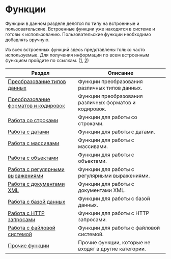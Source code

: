 # Функции

Функции в данном разделе делятся по типу на встроенные и пользовательские. Встроенные функции уже находятся в системе и готовы к использованию. Пользовательские функции необходимо добавлять вручную.

Из всех встроенных функций здесь представлены только часто используемые. Для получения информации по всем встроенным функциям пройдите по ссылкам. ([1](http://docs.datex.ru/article.htm?id=5620276905286592550), [2](http://news.websoft.ru/view_doc.html?mode=doc_type&custom_web_template_id=6180275463021353212&doc_id=6181289497353023487))

| Раздел | Описание |
| -- | -- |
| [Преобразование типов данных](chapter4-5-1.md) | Функции преобразования различных типов данных. |
| [Преобразование форматов и кодировок](chapter4-5-2.md) | Функции преобразования различных форматов и кодировок. |
| [Работа со строками](chapter4-5-3.md) | Функции для работы со строками. |
| [Работа с датами](chapter4-5-4.md) | Функции для работы с датами. |
| [Работа с массивами](chapter4-5-5.md) | Функции для работы с массивами. |
| [Работа с объектами](chapter4-5-10.md) | Функции для работы с объектами. |
| [Работа с регулярными выражениями](chapter4-5-12.md) | Функции для работы с регулярными выражениями. |
| [Работа с документами XML](chapter4-5-8.md) | Функции для работы с документами XML. |
| [Работа с базой данных](chapter4-5-7.md) | Функции для работы с базой данных. |
| [Работа с HTTP запросами](chapter4-5-11.md) | Функции для работы с HTTP запросами. |
| [Работа с файловой системой](chapter4-5-6.md) | Функции для работы с файловой системой. |
| [Прочие функции](chapter4-5-9.md) | Прочие функции, которые не входят в другие категории. |